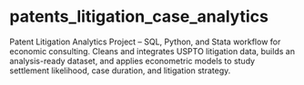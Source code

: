 # patents_litigation_case_analytics
Patent Litigation Analytics Project – SQL, Python, and Stata workflow for economic consulting. Cleans and integrates USPTO litigation data, builds an analysis-ready dataset, and applies econometric models to study settlement likelihood, case duration, and litigation strategy.

